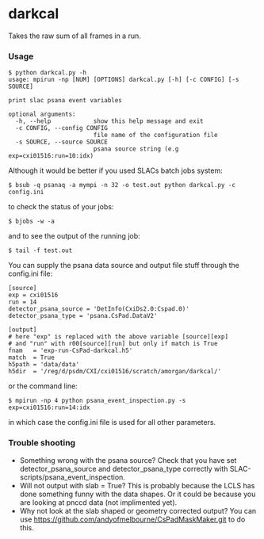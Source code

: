 # darkcal
Takes the raw sum of all frames in a run.

### Usage
```
$ python darkcal.py -h
usage: mpirun -np [NUM] [OPTIONS] darkcal.py [-h] [-c CONFIG] [-s SOURCE]

print slac psana event variables

optional arguments:
  -h, --help            show this help message and exit
  -c CONFIG, --config CONFIG
                        file name of the configuration file
  -s SOURCE, --source SOURCE
                        psana source string (e.g exp=cxi01516:run=10:idx)
```

Although it would be better if you used SLACs batch jobs system:
```
$ bsub -q psanaq -a mympi -n 32 -o test.out python darkcal.py -c config.ini
```
to check the status of your jobs:
```
$ bjobs -w -a
```
and to see the output of the running job:
```
$ tail -f test.out
```

You can supply the psana data source and output file stuff through the config.ini file:
```
[source]
exp = cxi01516
run = 14
detector_psana_source = 'DetInfo(CxiDs2.0:Cspad.0)'
detector_psana_type = 'psana.CsPad.DataV2'

[output]
# here "exp" is replaced with the above variable [source][exp] 
# and "run" with r00[source][run] but only if match is True
fnam   = 'exp-run-CsPad-darkcal.h5' 
match  = True
h5path = 'data/data'
h5dir  = '/reg/d/psdm/CXI/cxi01516/scratch/amorgan/darkcal/'
```
or the command line:
```
$ mpirun -np 4 python psana_event_inspection.py -s exp=cxi01516:run=14:idx
```
in which case the config.ini file is used for all other parameters.


### Trouble shooting
* Something wrong with the psana source? Check that you have set detector_psana_source and detector_psana_type correctly with SLAC-scripts/psana_event_inspection.
* Will not output with slab = True? This is probably because the LCLS has done something funny with the data shapes. Or it could be because you are looking at pnccd data (not implimented yet).
* Why not look at the slab shaped or geometry corrected output? You can use https://github.com/andyofmelbourne/CsPadMaskMaker.git to do this.


